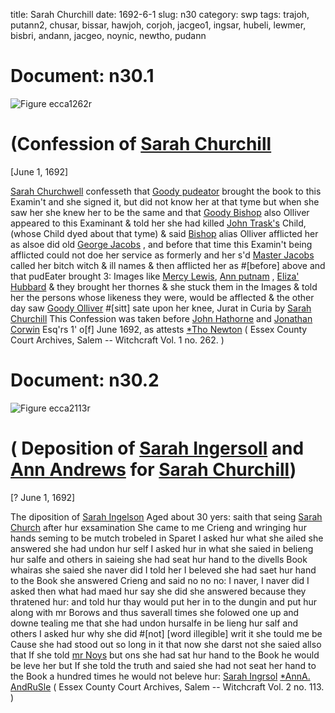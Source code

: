 title: Sarah Churchill
date: 1692-6-1
slug: n30
category: swp
tags: trajoh, putann2, chusar, bissar, hawjoh, corjoh, jacgeo1, ingsar, hubeli, lewmer, bisbri, andann, jacgeo, noynic, newtho, pudann




# Document: n30.1

![Figure ecca1262r](/assets/thumb/ecca1262r.jpg)

# (Confession of [Sarah Churchill](/tag/chusar.html) 

[June 1, 1692]

[Sarah Churchwell](/tag/chusar.html) confesseth that [Goody pudeator](/tag/pudann.html) brought the  book to this Examin't and she signed it, but did not know her at  that tyme but when she saw her she knew her to be the same and  that [Goody Bishop](/tag/bissar.html) also Olliver appeared to this Examinant & told her  she had killed [John Trask's](/tag/trajoh.html) Child, (whose Child dyed about that  tyme) & said [Bishop](/tag/bissar.html) alias Olliver afflicted her as alsoe did old [George Jacobs](/tag/jacgeo.html) , and before that time this Examin't being afflicted could not  doe her service as formerly and her s'd [Master Jacobs](/tag/jacgeo1.html) called her bitch  witch & ill names & then afflicted her as #[before] above and that  pudEater brought 3: Images like [Mercy Lewis](/tag/lewmer.html), [Ann putnam](/tag/putann2.html) , [Eliza' Hubbard](/tag/hubeli.html) & they brought her thornes & she stuck them in the Images  & told her the persons whose likeness they were, would be afflected  & the other day saw [Goody Olliver](/tag/bisbri.html) #[sitt] sate upon her knee,
Jurat in Curia  by [Sarah Churchill](/tag/chusar.html) This Confession was taken before [John Hathorne](/tag/hawjoh.html) and [Jonathan Corwin](/tag/corjoh.html) Esq'rs 1' o[f] June 1692, as attests [*Tho Newton](/tag/newtho.html) ( Essex County Court Archives, Salem -- Witchcraft Vol. 1 no. 262. )

# Document: n30.2

![Figure ecca2113r](/assets/thumb/ecca2113r.jpg)

# ( Deposition of [Sarah Ingersoll](/tag/ingsar.html) and [Ann Andrews](/tag/andann.html) for [Sarah Churchill](/tag/chusar.html))

[? June 1, 1692]

The diposition of [Sarah Ingelson](/tag/ingsar.html) Aged about 30 yers: saith that  seing [Sarah Church](/tag/chusar.html) after hur exsamination She came to me Crieng  and wringing hur hands seming to be mutch trobeled in Sparet I  asked hur what she ailed she answered she had undon hur self I asked  hur in what she saied in belieng hur salfe and others in saieing she   had seat hur hand to the divells Book whairas she saied she naver did  I told her I beleved she had saet hur hand to the Book she answered  Crieng and said no no no: I naver, I naver did I asked then what had  maed hur say she did she answered because they thratened hur: and  told hur thay would put her in to the dungin and put hur along with  mr Borows and thus saverall times she folowed one up and downe  tealing me that she had undon hursalfe in be lieng hur salf and others  I asked hur why she did #[not] [word illegible] writ it she tould me be Cause she had stood  out so long in it that now she darst not she saied allso that If she told  [mr Noys](/tag/noynic.html) but ons she had sat hur hand to the Book he would be leve  her but If she told the truth and saied she had not seat her hand to  the Book a hundred times he would not beleve hur:
[Sarah Ingrsol](/tag/ingsar.html)  [*AnnA. AndRuSle](/tag/andann.html) ( Essex County Court Archives, Salem -- Witchcraft Vol. 2 no. 113. )